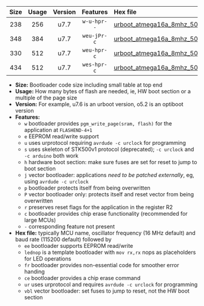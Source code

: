 |Size|Usage|Version|Features|Hex file|
|:-:|:-:|:-:|:-:|:--|
|238|256|u7.7|`w-u-hpr--`|[urboot_atmega16a_8mhz_500000bps_lednop_fr_ur.hex](https://raw.githubusercontent.com/stefanrueger/urboot.hex/main/mcus/atmega16a/fcpu_8mhz/500000_bps/urboot_atmega16a_8mhz_500000bps_lednop_fr_ur.hex)|
|348|384|u7.7|`weu-jPr-c`|[urboot_atmega16a_8mhz_500000bps_ee_lednop_fr_ce_ur_vbl.hex](https://raw.githubusercontent.com/stefanrueger/urboot.hex/main/mcus/atmega16a/fcpu_8mhz/500000_bps/urboot_atmega16a_8mhz_500000bps_ee_lednop_fr_ce_ur_vbl.hex)|
|330|512|u7.7|`weu-hpr-c`|[urboot_atmega16a_8mhz_500000bps_ee_lednop_fr_ce_ur.hex](https://raw.githubusercontent.com/stefanrueger/urboot.hex/main/mcus/atmega16a/fcpu_8mhz/500000_bps/urboot_atmega16a_8mhz_500000bps_ee_lednop_fr_ce_ur.hex)|
|434|512|u7.7|`wes-hpr-c`|[urboot_atmega16a_8mhz_500000bps_ee_lednop_fr_ce.hex](https://raw.githubusercontent.com/stefanrueger/urboot.hex/main/mcus/atmega16a/fcpu_8mhz/500000_bps/urboot_atmega16a_8mhz_500000bps_ee_lednop_fr_ce.hex)|

- **Size:** Bootloader code size including small table at top end
- **Usage:** How many bytes of flash are needed, ie, HW boot section or a multiple of the page size
- **Version:** For example, u7.6 is an urboot version, o5.2 is an optiboot version
- **Features:**
  + `w` bootloader provides `pgm_write_page(sram, flash)` for the application at `FLASHEND-4+1`
  + `e` EEPROM read/write support
  + `u` uses urprotocol requiring `avrdude -c urclock` for programming
  + `s` uses skeleton of STK500v1 protocol (deprecated); `-c urclock` and `-c arduino` both work
  + `h` hardware boot section: make sure fuses are set for reset to jump to boot section
  + `j` vector bootloader: applications *need to be patched externally*, eg, using `avrdude -c urclock`
  + `p` bootloader protects itself from being overwritten
  + `P` vector bootloader only: protects itself and reset vector from being overwritten
  + `r` preserves reset flags for the application in the register R2
  + `c` bootloader provides chip erase functionality (recommended for large MCUs)
  + `-` corresponding feature not present
- **Hex file:** typically MCU name, oscillator frequency (16 MHz default) and baud rate (115200 default) followed by
  + `ee` bootloader supports EEPROM read/write
  + `lednop` is a template bootloader with `mov rx,rx` nops as placeholders for LED operations
  + `fr` bootloader provides non-essential code for smoother error handing
  + `ce` bootloader provides a chip erase command
  + `ur` uses urprotocol and requires `avrdude -c urclock` for programming
  + `vbl` vector bootloader: set fuses to jump to reset, not the HW boot section
